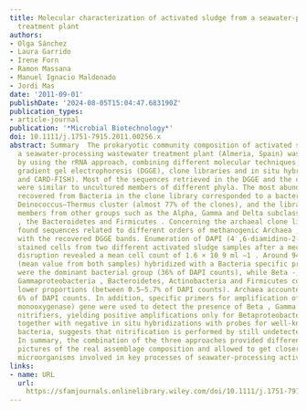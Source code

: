 ```yaml
---
title: Molecular characterization of activated sludge from a seawater‐processing wastewater
  treatment plant
authors:
- Olga Sánchez
- Laura Garrido
- Irene Forn
- Ramon Massana
- Manuel Ignacio Maldonado
- Jordi Mas
date: '2011-09-01'
publishDate: '2024-08-05T15:04:47.683190Z'
publication_types:
- article-journal
publication: '*Microbial Biotechnology*'
doi: 10.1111/j.1751-7915.2011.00256.x
abstract: Summary  The prokaryotic community composition of activated sludge from
  a seawater‐processing wastewater treatment plant (Almeria, Spain) was investigated
  by using the rRNA approach, combining different molecular techniques such as denaturing
  gradient gel electrophoresis (DGGE), clone libraries and in situ hybridization (FISH
  and CARD‐FISH). Most of the sequences retrieved in the DGGE and the clone libraries
  were similar to uncultured members of different phyla. The most abundant sequence
  recovered from Bacteria in the clone library corresponded to a bacterium from the
  Deinococcus–Thermus cluster (almost 77% of the clones), and the library included
  members from other groups such as the Alpha, Gamma and Delta subclasses of Proteobacteria
  , the Bacteroidetes and Firmicutes . Concerning the archaeal clone library, we basically
  found sequences related to different orders of methanogenic Archaea , in correspondence
  with the recovered DGGE bands. Enumeration of DAPI (4′,6‐diamidino‐2‐phenylindole)
  stained cells from two different activated sludge samples after a mechanical flocculation
  disruption revealed a mean cell count of 1.6 × 10 9 ml −1 . Around 94% of DAPI counts
  (mean value from both samples) hybridized with a Bacteria specific probe. Alphaproteobacteria
  were the dominant bacterial group (36% of DAPI counts), while Beta ‐, Delta ‐ and
  Gammaproteobacteria , Bacteroidetes, Actinobacteria and Firmicutes contributed to
  lower proportions (between 0.5–5.7% of DAPI counts). Archaea accounted only for
  6% of DAPI counts. In addition, specific primers for amplification of the amoA (ammonia
  monooxygenase) gene were used to detect the presence of Beta , Gamma and archaeal
  nitrifiers, yielding positive amplifications only for Betaproteobacteria . This,
  together with negative in situ hybridizations with probes for well‐known nitrifiying
  bacteria, suggests that nitrification is performed by still undetected microorganisms.
  In summary, the combination of the three approaches provided different and complementary
  pictures of the real assemblage composition and allowed to get closer to the main
  microorganisms involved in key processes of seawater‐processing activated sludge.
links:
- name: URL
  url: 
    https://sfamjournals.onlinelibrary.wiley.com/doi/10.1111/j.1751-7915.2011.00256.x
---
```

